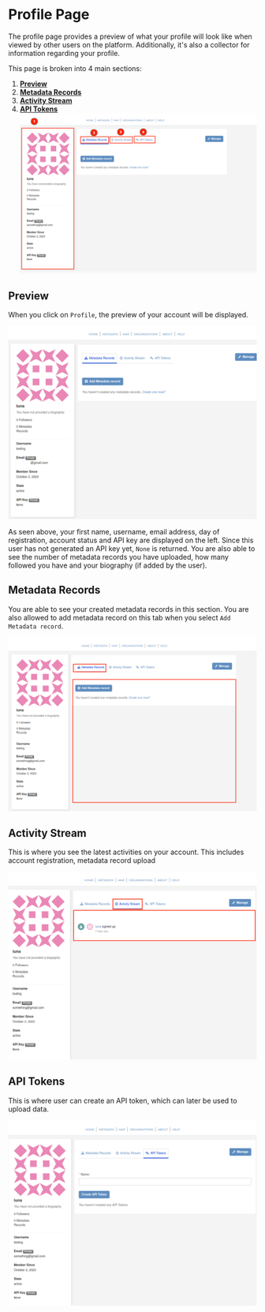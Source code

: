 # Profile Page

The profile page provides a preview of what your profile will look like when viewed by other users on the platform. Additionally, it's also a collector for information regarding your profile.

This page is broken into 4 main sections:

1. **[Preview](#preview)**
2. **[Metadata Records](#metadata-records)**
3. **[Activity Stream](#activity-stream)**
4. **[API Tokens](#api-tokens)**
![profile tabs](img/profile_tabs.png)

## Preview

When you click on `Profile`, the preview of your account will be displayed.

![profile preview](img/profile.png)

As seen above, your first name, username, email address, day of registration, account status and API key are displayed on the left. Since this user has not generated an API key yet, `None` is returned. You are also able to see the number of metadata records you have uploaded, how many followed you have and your biography (if added by the user).

## Metadata Records

You are able to see your created metadata records in this section. You are also allowed to add metadata record on this tab when you select `Add Metadata record`.

![metadata record](img/metadata_records.png)

## Activity Stream

This is where you see the latest activities on your account. This includes account registration, metadata record upload

![activity stream](img/activity_stream.png)

## API Tokens

This is where user can create an API token, which can later be used to upload data.

![api](img/api_token.png)
